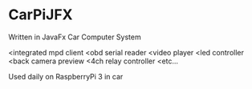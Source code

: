 # CarPiJFX

Written in JavaFx Car Computer System

<integrated mpd client
<obd serial reader
<video player
<led controller
<back camera preview
<4ch relay controller
<etc...

Used daily on RaspberryPi 3 in car
